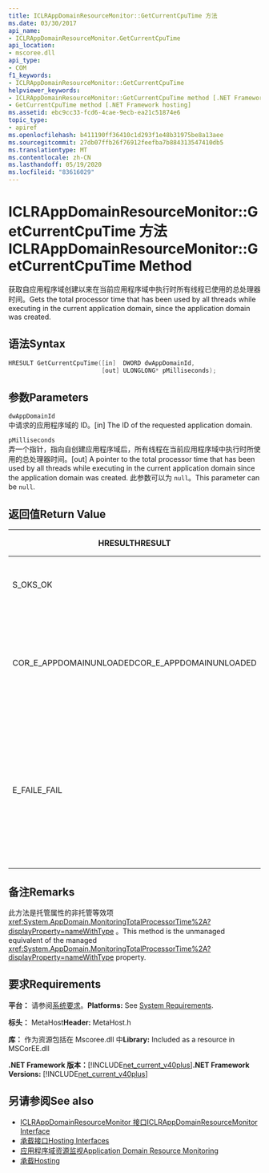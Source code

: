 ```yaml
---
title: ICLRAppDomainResourceMonitor::GetCurrentCpuTime 方法
ms.date: 03/30/2017
api_name:
- ICLRAppDomainResourceMonitor.GetCurrentCpuTime
api_location:
- mscoree.dll
api_type:
- COM
f1_keywords:
- ICLRAppDomainResourceMonitor::GetCurrentCpuTime
helpviewer_keywords:
- ICLRAppDomainResourceMonitor::GetCurrentCpuTime method [.NET Framework hosting]
- GetCurrentCpuTime method [.NET Framework hosting]
ms.assetid: ebc9cc33-fcd6-4cae-9ecb-ea21c51874e6
topic_type:
- apiref
ms.openlocfilehash: b411190ff36410c1d293f1e48b31975be8a13aee
ms.sourcegitcommit: 27db07ffb26f76912feefba7b884313547410db5
ms.translationtype: MT
ms.contentlocale: zh-CN
ms.lasthandoff: 05/19/2020
ms.locfileid: "83616029"
---
```

# <a name="iclrappdomainresourcemonitorgetcurrentcputime-method"></a><span data-ttu-id="d038c-102">ICLRAppDomainResourceMonitor::GetCurrentCpuTime 方法</span><span class="sxs-lookup"><span data-stu-id="d038c-102">ICLRAppDomainResourceMonitor::GetCurrentCpuTime Method</span></span>
<span data-ttu-id="d038c-103">获取自应用程序域创建以来在当前应用程序域中执行时所有线程已使用的总处理器时间。</span><span class="sxs-lookup"><span data-stu-id="d038c-103">Gets the total processor time that has been used by all threads while executing in the current application domain, since the application domain was created.</span></span>  
  
## <a name="syntax"></a><span data-ttu-id="d038c-104">语法</span><span class="sxs-lookup"><span data-stu-id="d038c-104">Syntax</span></span>  
  
```cpp  
HRESULT GetCurrentCpuTime([in]  DWORD dwAppDomainId,  
                          [out] ULONGLONG* pMilliseconds);  
```  
  
## <a name="parameters"></a><span data-ttu-id="d038c-105">参数</span><span class="sxs-lookup"><span data-stu-id="d038c-105">Parameters</span></span>  
 `dwAppDomainId`  
 <span data-ttu-id="d038c-106">中请求的应用程序域的 ID。</span><span class="sxs-lookup"><span data-stu-id="d038c-106">[in] The ID of the requested application domain.</span></span>  
  
 `pMilliseconds`  
 <span data-ttu-id="d038c-107">弄一个指针，指向自创建应用程序域后，所有线程在当前应用程序域中执行时所使用的总处理器时间。</span><span class="sxs-lookup"><span data-stu-id="d038c-107">[out] A pointer to the total processor time that has been used by all threads while executing in the current application domain since the application domain was created.</span></span> <span data-ttu-id="d038c-108">此参数可以为 `null`。</span><span class="sxs-lookup"><span data-stu-id="d038c-108">This parameter can be `null`.</span></span>  
  
## <a name="return-value"></a><span data-ttu-id="d038c-109">返回值</span><span class="sxs-lookup"><span data-stu-id="d038c-109">Return Value</span></span>  
  
|<span data-ttu-id="d038c-110">HRESULT</span><span class="sxs-lookup"><span data-stu-id="d038c-110">HRESULT</span></span>|<span data-ttu-id="d038c-111">说明</span><span class="sxs-lookup"><span data-stu-id="d038c-111">Description</span></span>|  
|-------------|-----------------|  
|<span data-ttu-id="d038c-112">S_OK</span><span class="sxs-lookup"><span data-stu-id="d038c-112">S_OK</span></span>|<span data-ttu-id="d038c-113">该方法已成功完成。</span><span class="sxs-lookup"><span data-stu-id="d038c-113">The method completed successfully.</span></span>|  
|<span data-ttu-id="d038c-114">COR_E_APPDOMAINUNLOADED</span><span class="sxs-lookup"><span data-stu-id="d038c-114">COR_E_APPDOMAINUNLOADED</span></span>|<span data-ttu-id="d038c-115">应用程序域已卸载或不存在。</span><span class="sxs-lookup"><span data-stu-id="d038c-115">The application domain has been unloaded or does not exist.</span></span>|  
|<span data-ttu-id="d038c-116">E_FAIL</span><span class="sxs-lookup"><span data-stu-id="d038c-116">E_FAIL</span></span>|<span data-ttu-id="d038c-117">未启用应用程序域资源监视。</span><span class="sxs-lookup"><span data-stu-id="d038c-117">Application domain resource monitoring is not enabled.</span></span><br /><br /> <span data-ttu-id="d038c-118">-或-</span><span class="sxs-lookup"><span data-stu-id="d038c-118">-or-</span></span><br /><br /> <span data-ttu-id="d038c-119">所有其他失败。</span><span class="sxs-lookup"><span data-stu-id="d038c-119">All other failures.</span></span>|  
  
## <a name="remarks"></a><span data-ttu-id="d038c-120">备注</span><span class="sxs-lookup"><span data-stu-id="d038c-120">Remarks</span></span>  
 <span data-ttu-id="d038c-121">此方法是托管属性的非托管等效项 <xref:System.AppDomain.MonitoringTotalProcessorTime%2A?displayProperty=nameWithType> 。</span><span class="sxs-lookup"><span data-stu-id="d038c-121">This method is the unmanaged equivalent of the managed <xref:System.AppDomain.MonitoringTotalProcessorTime%2A?displayProperty=nameWithType> property.</span></span>  
  
## <a name="requirements"></a><span data-ttu-id="d038c-122">要求</span><span class="sxs-lookup"><span data-stu-id="d038c-122">Requirements</span></span>  
 <span data-ttu-id="d038c-123">**平台：** 请参阅[系统要求](../../get-started/system-requirements.md)。</span><span class="sxs-lookup"><span data-stu-id="d038c-123">**Platforms:** See [System Requirements](../../get-started/system-requirements.md).</span></span>  
  
 <span data-ttu-id="d038c-124">**标头：** MetaHost</span><span class="sxs-lookup"><span data-stu-id="d038c-124">**Header:** MetaHost.h</span></span>  
  
 <span data-ttu-id="d038c-125">**库：** 作为资源包括在 Mscoree.dll 中</span><span class="sxs-lookup"><span data-stu-id="d038c-125">**Library:** Included as a resource in MSCorEE.dll</span></span>  
  
 <span data-ttu-id="d038c-126">**.NET Framework 版本：**[!INCLUDE[net_current_v40plus](../../../../includes/net-current-v40plus-md.md)]</span><span class="sxs-lookup"><span data-stu-id="d038c-126">**.NET Framework Versions:** [!INCLUDE[net_current_v40plus](../../../../includes/net-current-v40plus-md.md)]</span></span>  
  
## <a name="see-also"></a><span data-ttu-id="d038c-127">另请参阅</span><span class="sxs-lookup"><span data-stu-id="d038c-127">See also</span></span>

- [<span data-ttu-id="d038c-128">ICLRAppDomainResourceMonitor 接口</span><span class="sxs-lookup"><span data-stu-id="d038c-128">ICLRAppDomainResourceMonitor Interface</span></span>](iclrappdomainresourcemonitor-interface.md)
- [<span data-ttu-id="d038c-129">承载接口</span><span class="sxs-lookup"><span data-stu-id="d038c-129">Hosting Interfaces</span></span>](hosting-interfaces.md)
- [<span data-ttu-id="d038c-130">应用程序域资源监视</span><span class="sxs-lookup"><span data-stu-id="d038c-130">Application Domain Resource Monitoring</span></span>](../../../standard/garbage-collection/app-domain-resource-monitoring.md)
- [<span data-ttu-id="d038c-131">承载</span><span class="sxs-lookup"><span data-stu-id="d038c-131">Hosting</span></span>](index.md)
